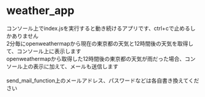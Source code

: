 # weather_app
コンソール上でindex.jsを実行すると動き続けるアプリです、ctrl+cで止めるしかありません<br>
2分毎にopenweathermapから現在の東京都の天気と12時間後の天気を取得して、コンソール上に表示します<br>
openweathermapから取得した12時間後の東京都の天気が雨だった場合、コンソール上の表示に加えて、メールも送信します<br>
<br>
send_mail_function上のメールアドレス、パスワードなどは各自書き換えてください
